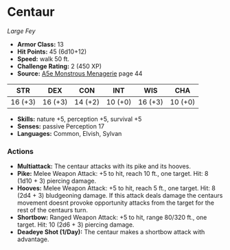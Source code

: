 # Centaur

*Large* *Fey*

- **Armor Class:** 13
- **Hit Points:** 45 (6d10+12)
- **Speed:** walk 50 ft.
- **Challenge Rating:** 2 (450 XP)
- **Source:** [A5e Monstrous Menagerie](https://enpublishingrpg.com/products/level-up-monstrous-menagerie-a5e) page 44

| STR | DEX | CON | INT | WIS | CHA |
| --- | --- | --- | --- | --- | --- |
| 16 (+3) | 16 (+3) | 14 (+2) | 10 (+0) | 16 (+3) | 10 (+0) |

- **Skills:** nature +5, perception +5, survival +5
- **Senses:** passive Perception 17
- **Languages:** Common, Elvish, Sylvan

### Actions

- **Multiattack:** The centaur attacks with its pike and its hooves.
- **Pike:** Melee Weapon Attack: +5 to hit, reach 10 ft., one target. Hit: 8 (1d10 + 3) piercing damage.
- **Hooves:** Melee Weapon Attack: +5 to hit, reach 5 ft., one target. Hit: 8 (2d4 + 3) bludgeoning damage. If this attack deals damage  the centaurs movement doesnt provoke opportunity attacks from the target for the rest of the centaurs turn.
- **Shortbow:** Ranged Weapon Attack: +5 to hit, range 80/320 ft., one target. Hit: 10 (2d6 + 3) piercing damage.
- **Deadeye Shot (1/Day):** The centaur makes a shortbow attack with advantage.


